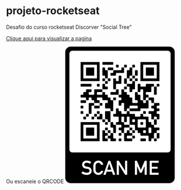 # projeto-rocketseat

 Desafio do curso rocketseat Discorver "Social Tree"


<a href="https://rafaoliveira93.github.io/projeto-rocketseat/">Clique aqui para visualizar a pagina</a>

Ou escaneie o QRCODE
<img src="frame.png" alt="">